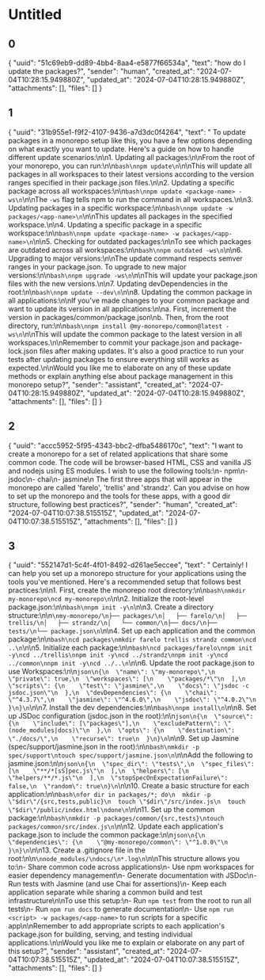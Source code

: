 # Untitled

## 0

{
  "uuid": "51c69eb9-dd89-4bb4-8aa4-e5877f66534a",
  "text": "how do I update the packages?",
  "sender": "human",
  "created_at": "2024-07-04T10:28:15.949880Z",
  "updated_at": "2024-07-04T10:28:15.949880Z",
  "attachments": [],
  "files": []
}

## 1

{
  "uuid": "31b955e1-f9f2-4107-9436-a7d3dc0f4264",
  "text": " To update packages in a monorepo setup like this, you have a few options depending on what exactly you want to update. Here's a guide on how to handle different update scenarios:\n\n1. Updating all packages:\n\nFrom the root of your monorepo, you can run:\n\n```bash\nnpm update\n```\n\nThis will update all packages in all workspaces to their latest versions according to the version ranges specified in their package.json files.\n\n2. Updating a specific package across all workspaces:\n\n```bash\nnpm update <package-name> -ws\n```\n\nThe `-ws` flag tells npm to run the command in all workspaces.\n\n3. Updating packages in a specific workspace:\n\n```bash\nnpm update -w packages/<app-name>\n```\n\nThis updates all packages in the specified workspace.\n\n4. Updating a specific package in a specific workspace:\n\n```bash\nnpm update <package-name> -w packages/<app-name>\n```\n\n5. Checking for outdated packages:\n\nTo see which packages are outdated across all workspaces:\n\n```bash\nnpm outdated -ws\n```\n\n6. Upgrading to major versions:\n\nThe update command respects semver ranges in your package.json. To upgrade to new major versions:\n\n```bash\nnpm upgrade -ws\n```\n\nThis will update your package.json files with the new versions.\n\n7. Updating devDependencies in the root:\n\n```bash\nnpm update --dev\n```\n\n8. Updating the common package in all applications:\n\nIf you've made changes to your common package and want to update its version in all applications:\n\na. First, increment the version in packages/common/package.json\nb. Then, from the root directory, run:\n\n```bash\nnpm install @my-monorepo/common@latest -ws\n```\n\nThis will update the common package to the latest version in all workspaces.\n\nRemember to commit your package.json and package-lock.json files after making updates. It's also a good practice to run your tests after updating packages to ensure everything still works as expected.\n\nWould you like me to elaborate on any of these update methods or explain anything else about package management in this monorepo setup?",
  "sender": "assistant",
  "created_at": "2024-07-04T10:28:15.949880Z",
  "updated_at": "2024-07-04T10:28:15.949880Z",
  "attachments": [],
  "files": []
}

## 2

{
  "uuid": "accc5952-5f95-4343-bbc2-dfba5486170c",
  "text": "I want to create a monorepo for a set of related applications that share some common code. The code will be browser-based HTML, CSS and vanilla JS and nodejs using ES modules. I wish to use the following tools:\n- npm\n- jsdoc\n- chai\n- jasmine\n  The first three apps that will appear in the monorepo are called 'farelo', 'trellis' and 'strandz'. Can you advise on how to set up the monorepo and the tools for these apps, with a good dir structure, following best practices?",
  "sender": "human",
  "created_at": "2024-07-04T10:07:38.515515Z",
  "updated_at": "2024-07-04T10:07:38.515515Z",
  "attachments": [],
  "files": []
}

## 3

{
  "uuid": "552147d1-5c4f-4f01-8492-d261ae5eccee",
  "text": " Certainly! I can help you set up a monorepo structure for your applications using the tools you've mentioned. Here's a recommended setup that follows best practices:\n\n1. First, create the monorepo root directory:\n\n```bash\nmkdir my-monorepo\ncd my-monorepo\n```\n\n2. Initialize the root-level package.json:\n\n```bash\nnpm init -y\n```\n\n3. Create a directory structure:\n\n```\nmy-monorepo/\n├── packages/\n│   ├── farelo/\n│   ├── trellis/\n│   ├── strandz/\n│   └── common/\n├── docs/\n├── tests/\n└── package.json\n```\n\n4. Set up each application and the common package:\n\n```bash\ncd packages\nmkdir farelo trellis strandz common\ncd ..\n```\n\n5. Initialize each package:\n\n```bash\ncd packages/farelo\nnpm init -y\ncd ../trellis\nnpm init -y\ncd ../strandz\nnpm init -y\ncd ../common\nnpm init -y\ncd ../..\n```\n\n6. Update the root package.json to use Workspaces:\n\n```json\n{\n  \"name\": \"my-monorepo\",\n  \"private\": true,\n  \"workspaces\": [\n    \"packages/*\"\n  ],\n  \"scripts\": {\n    \"test\": \"jasmine\",\n    \"docs\": \"jsdoc -c jsdoc.json\"\n  },\n  \"devDependencies\": {\n    \"chai\": \"^4.3.7\",\n    \"jasmine\": \"^4.6.0\",\n    \"jsdoc\": \"^4.0.2\"\n  }\n}\n```\n\n7. Install the dev dependencies:\n\n```bash\nnpm install\n```\n\n8. Set up JSDoc configuration (jsdoc.json in the root):\n\n```json\n{\n  \"source\": {\n    \"include\": [\"packages\"],\n    \"excludePattern\": \"(node_modules|docs)\"\n  },\n  \"opts\": {\n    \"destination\": \"./docs/\",\n    \"recurse\": true\n  }\n}\n```\n\n9. Set up Jasmine (spec/support/jasmine.json in the root):\n\n```bash\nmkdir -p spec/support\ntouch spec/support/jasmine.json\n```\n\nAdd the following to jasmine.json:\n\n```json\n{\n  \"spec_dir\": \"tests\",\n  \"spec_files\": [\n    \"**/*[sS]pec.js\"\n  ],\n  \"helpers\": [\n    \"helpers/**/*.js\"\n  ],\n  \"stopSpecOnExpectationFailure\": false,\n  \"random\": true\n}\n```\n\n10. Create a basic structure for each application:\n\n```bash\nfor dir in packages/*; do\n  mkdir -p \"$dir\"/{src,tests,public}\n  touch \"$dir\"/src/index.js\n  touch \"$dir\"/public/index.html\ndone\n```\n\n11. Set up the common package:\n\n```bash\nmkdir -p packages/common/{src,tests}\ntouch packages/common/src/index.js\n```\n\n12. Update each application's package.json to include the common package:\n\n```json\n{\n  \"dependencies\": {\n    \"@my-monorepo/common\": \"^1.0.0\"\n  }\n}\n```\n\n13. Create a .gitignore file in the root:\n\n```\nnode_modules/\ndocs/\n*.log\n```\n\nThis structure allows you to:\n- Share common code across applications\n- Use npm workspaces for easier dependency management\n- Generate documentation with JSDoc\n- Run tests with Jasmine (and use Chai for assertions)\n- Keep each application separate while sharing a common build and test infrastructure\n\nTo use this setup:\n- Run `npm test` from the root to run all tests\n- Run `npm run docs` to generate documentation\n- Use `npm run <script> -w packages/<app-name>` to run scripts for a specific app\n\nRemember to add appropriate scripts to each application's package.json for building, serving, and testing individual applications.\n\nWould you like me to explain or elaborate on any part of this setup?",
  "sender": "assistant",
  "created_at": "2024-07-04T10:07:38.515515Z",
  "updated_at": "2024-07-04T10:07:38.515515Z",
  "attachments": [],
  "files": []
}
